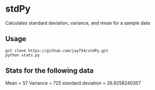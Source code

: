 stdPy
=====

Calculates standard deviation, variance, and mean for a sample data

<h2> Usage </h2>
	
	git clone https://github.com/jay754/stdPy.git
	python stats.py

<h2> Stats for the following data </h2>

Mean = 57
Variance = 725
standard deviation = 26.9258240357
